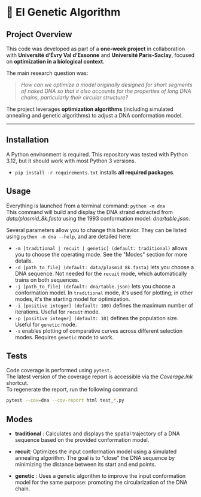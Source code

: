 # 🧬 EI Genetic Algorithm

## Project Overview

This code was developed as part of a **one-week project** in collaboration with **Université d’Évry Val d’Essonne** and **Université Paris-Saclay**, focused on **optimization in a biological context**.

The main research question was:
> *How can we optimize a model originally designed for short segments of naked DNA so that it also accounts for the properties of long DNA chains, particularly their circular structure?*

The project leverages **optimization algorithms** (including simulated annealing and genetic algorithms) to adjust a DNA conformation model.

---

## Installation

A Python environment is required. This repository was tested with Python 3.12, but it should work with most Python 3 versions.

- `pip install -r requirements.txt` installs **all required packages**.

## Usage

Everything is launched from a terminal command: `python -m dna`  
This command will build and display the DNA strand extracted from _data/plasmid_8k.fasta_ using the 1993 conformation model: _dna/table.json_.

Several parameters allow you to change this behavior. They can be listed using `python -m dna --help`, and are detailed here:

- `-m [traditional | recuit | genetic] (default: traditional)` allows you to choose the operating mode. See the "Modes" section for more details.
- `-d [path_to_file] (default: data/plasmid_8k.fasta)` lets you choose a DNA sequence. Not needed for the `recuit` mode, which automatically trains on both sequences.
- `-j [path_to_file] (default: dna/table.json)` lets you choose a conformation model. In `traditional` mode, it's used for plotting; in other modes, it's the starting model for optimization.
- `-i [positive integer] (default: 100)` defines the maximum number of iterations. Useful for `recuit` mode.
- `-p [positive integer] (default: 10)` defines the population size. Useful for `genetic` mode.
- `-s` enables plotting of comparative curves across different selection modes. Requires `genetic` mode to work.

## Tests

Code coverage is performed using `pytest`.  
The latest version of the coverage report is accessible via the _Coverage.lnk_ shortcut.  
To regenerate the report, run the following command:

```bash
pytest --cov=dna --cov-report html test_*.py
```


## Modes

- **traditional** : Calculates and displays the spatial trajectory of a DNA sequence based on the provided conformation model.

- **recuit**: Optimizes the input conformation model using a simulated annealing algorithm. The goal is to “close” the DNA sequence by minimizing the distance between its start and end points.

- **genetic** : Uses a genetic algorithm to improve the input conformation model for the same purpose: promoting the circularization of the DNA chain.
